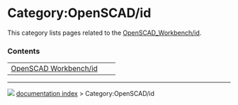 # Category:OpenSCAD/id
This category lists pages related to the [OpenSCAD_Workbench/id](OpenSCAD_Workbench/id.md).

### Contents

|     |     |     |
| --- | --- | --- |
| [OpenSCAD Workbench/id](OpenSCAD_Workbench/id.md) |



---
![](images/Right_arrow.png) [documentation index](../README.md) > Category:OpenSCAD/id
